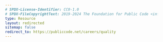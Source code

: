 ```yaml
---
# SPDX-License-Identifier: CC0-1.0
# SPDX-FileCopyrightText: 2019-2024 The Foundation for Public Code <info@publiccode.net>
type: Resource
layout: redirected
sitemap: false
redirect_to: https://publiccode.net/careers/quality
---
```


